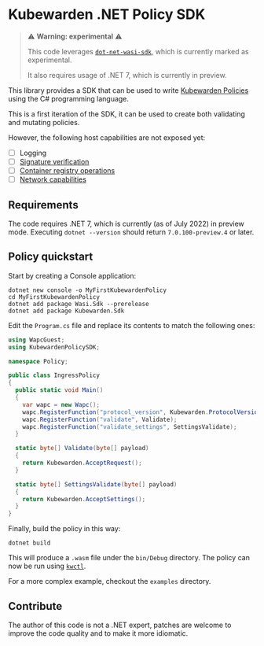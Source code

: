# Kubewarden .NET Policy SDK

>⚠️ **Warning: experimental** ⚠️
>
> This code leverages [`dot-net-wasi-sdk`](https://github.com/SteveSandersonMS/dotnet-wasi-sdk),
> which is currently marked as experimental.
>
> It also requires usage of .NET 7, which is currently in preview.

This library provides a SDK that can be used to write [Kubewarden Policies](https://kubewarden.io)
using the C# programming language.

This is a first iteration of the SDK, it can be used to create both validating
and mutating policies.

However, the following host capabilities are not exposed yet:

* [ ] Logging
* [ ] [Signature verification](https://docs.kubewarden.io/writing-policies/spec/host-capabilities/signature-verifier-policies)
* [ ] [Container registry operations](https://docs.kubewarden.io/writing-policies/spec/host-capabilities/container-registry)
* [ ] [Network capabilities](https://docs.kubewarden.io/writing-policies/spec/host-capabilities/net)

## Requirements

The code requires .NET 7, which is currently (as of July 2022) in preview mode.
Executing `dotnet --version` should return `7.0.100-preview.4` or later.

## Policy quickstart

Start by creating a Console application:

```console
dotnet new console -o MyFirstKubewardenPolicy
cd MyFirstKubewardenPolicy
dotnet add package Wasi.Sdk --prerelease
dotnet add package Kubewarden.Sdk
```

Edit the `Program.cs` file and replace its contents to match the following ones:

```cs
using WapcGuest;
using KubewardenPolicySDK;

namespace Policy;

public class IngressPolicy
{
  public static void Main()
  {
    var wapc = new Wapc();
    wapc.RegisterFunction("protocol_version", Kubewarden.ProtocolVersionGuest);
    wapc.RegisterFunction("validate", Validate);
    wapc.RegisterFunction("validate_settings", SettingsValidate);
  }

  static byte[] Validate(byte[] payload)
  {
    return Kubewarden.AcceptRequest();
  }

  static byte[] SettingsValidate(byte[] payload)
  {
    return Kubewarden.AcceptSettings();
  }
}
```

Finally, build the policy in this way:

```console
dotnet build
```

This will produce a `.wasm` file under the `bin/Debug` directory.
The policy can now be run using [`kwctl`](https://github.com/kubewarden/kwctl/).

For a more complex example, checkout the `examples` directory.

## Contribute

The author of this code is not a .NET expert, patches are welcome to improve the
code quality and to make it more idiomatic.
